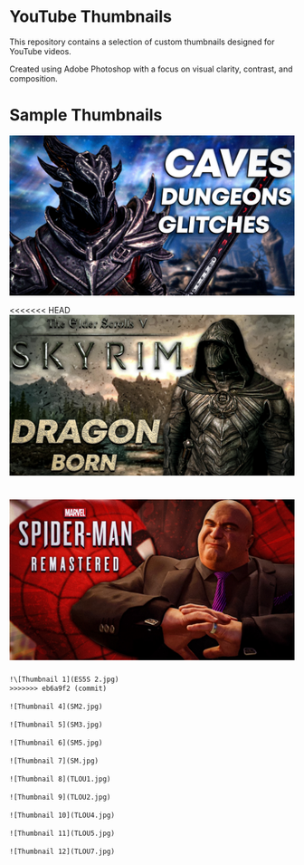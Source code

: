 # YouTube Thumbnails



This repository contains a selection of custom thumbnails designed for YouTube videos.

Created using Adobe Photoshop with a focus on visual clarity, contrast, and composition.





# Sample Thumbnails

![Thumbnail 1](ES5S2.jpg)  

<<<<<<< HEAD
![Thumbnail 2](ES5S3.jpg)  

![Thumbnail 3](SM1.jpg)
=======
```
!\[Thumbnail 1](ES5S 2.jpg)  
>>>>>>> eb6a9f2 (commit)

![Thumbnail 4](SM2.jpg)  

![Thumbnail 5](SM3.jpg)  

![Thumbnail 6](SM5.jpg)

![Thumbnail 7](SM.jpg)

![Thumbnail 8](TLOU1.jpg)  

![Thumbnail 9](TLOU2.jpg)

![Thumbnail 10](TLOU4.jpg)  

![Thumbnail 11](TLOU5.jpg)  

![Thumbnail 12](TLOU7.jpg)

